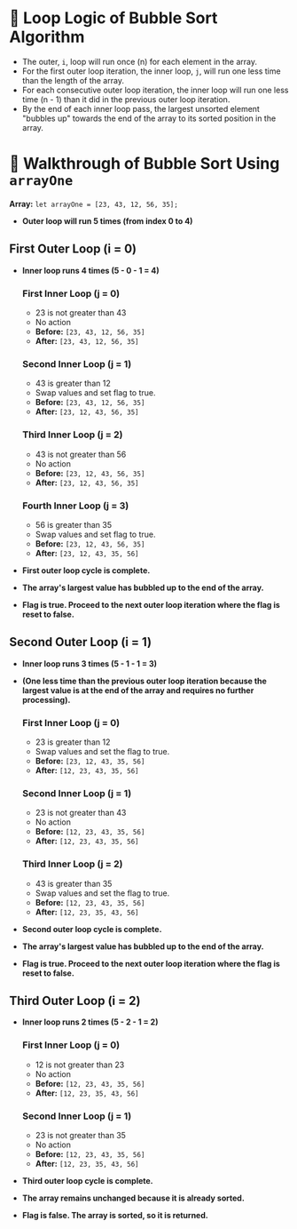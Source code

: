 # 💭 Loop Logic of Bubble Sort Algorithm
- The outer, `i`, loop will run once (n) for each element in the array.
- For the first outer loop iteration, the inner loop, `j`, will run one less time than the length of the array.
- For each consecutive outer loop iteration, the inner loop will run one less time (n - 1) than it did in the previous outer loop iteration.
- By the end of each inner loop pass, the largest unsorted element "bubbles up" towards the end of the array to its sorted position in the array.

# 💭 Walkthrough of Bubble Sort Using `arrayOne`
**Array:** `let arrayOne = [23, 43, 12, 56, 35];`
- **Outer loop will run 5 times (from index 0 to 4)**

## First Outer Loop (i = 0)
- **Inner loop runs 4 times (5 - 0 - 1 = 4)**

  ### First Inner Loop (j = 0)
  - 23 is not greater than 43
  - No action
  - **Before:** `[23, 43, 12, 56, 35]`
  - **After:** `[23, 43, 12, 56, 35]`

  ### Second Inner Loop (j = 1)
  - 43 is greater than 12
  - Swap values and set flag to true.
  - **Before:** `[23, 43, 12, 56, 35]`
  - **After:** `[23, 12, 43, 56, 35]`

  ### Third Inner Loop (j = 2)
  - 43 is not greater than 56
  - No action
  - **Before:** `[23, 12, 43, 56, 35]`
  - **After:** `[23, 12, 43, 56, 35]`

  ### Fourth Inner Loop (j = 3)
  - 56 is greater than 35
  - Swap values and set flag to true.
  - **Before:** `[23, 12, 43, 56, 35]`
  - **After:** `[23, 12, 43, 35, 56]`

- **First outer loop cycle is complete.**
- **The array's largest value has bubbled up to the end of the array.**
- **Flag is true. Proceed to the next outer loop iteration where the flag is reset to false.**

## Second Outer Loop (i = 1)
- **Inner loop runs 3 times (5 - 1 - 1 = 3)**
- **(One less time than the previous outer loop iteration because the largest value is at the end of the array and requires no further processing).**

  ### First Inner Loop (j = 0)
  - 23 is greater than 12
  - Swap values and set the flag to true.
  - **Before:** `[23, 12, 43, 35, 56]`
  - **After:** `[12, 23, 43, 35, 56]`

  ### Second Inner Loop (j = 1)
  - 23 is not greater than 43
  - No action
  - **Before:** `[12, 23, 43, 35, 56]`
  - **After:** `[12, 23, 43, 35, 56]`

  ### Third Inner Loop (j = 2)
  - 43 is greater than 35
  - Swap values and set the flag to true.
  - **Before:** `[12, 23, 43, 35, 56]`
  - **After:** `[12, 23, 35, 43, 56]`

- **Second outer loop cycle is complete.**
- **The array's largest value has bubbled up to the end of the array.**
- **Flag is true. Proceed to the next outer loop iteration where the flag is reset to false.**

## Third Outer Loop (i = 2)
- **Inner loop runs 2 times (5 - 2 - 1 = 2)**

  ### First Inner Loop (j = 0)
  - 12 is not greater than 23
  - No action
  - **Before:** `[12, 23, 43, 35, 56]`
  - **After:** `[12, 23, 35, 43, 56]`
  
  ### Second Inner Loop (j = 1)
  - 23 is not greater than 35
  - No action
  - **Before:** `[12, 23, 43, 35, 56]`
  - **After:** `[12, 23, 35, 43, 56]`

- **Third outer loop cycle is complete.**
- **The array remains unchanged because it is already sorted.**
- **Flag is false. The array is sorted, so it is returned.**
